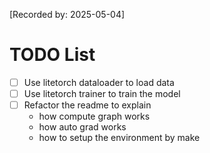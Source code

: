 [Recorded by: 2025-05-04]

# TODO List
- [ ] Use litetorch dataloader to load data
- [ ] Use litetorch trainer to train the model
- [ ] Refactor the readme to explain
    - how compute graph works
    - how auto grad works
    - how to setup the environment by make
